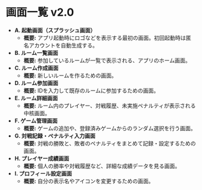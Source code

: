 # 画面一覧 v2.0

- **A. 起動画面（スプラッシュ画面）**
  - **概要:** アプリ起動時にロゴなどを表示する最初の画面。初回起動時は匿名アカウントを自動生成する。
- **B. ルーム一覧画面**
  - **概要:** 参加しているルームが一覧で表示される、アプリのホーム画面。
- **C. ルーム作成画面**
  - **概要:** 新しいルームを作るための画面。
- **D. ルーム参加画面**
  - **概要:** IDを入力して既存のルームに参加するための画面。
- **E. ルーム詳細画面**
  - **概要:** ルーム内のプレイヤー、対戦履歴、未実施ペナルティが表示される中核画面。
- **F. ゲーム管理画面**
  - **概要:** ゲームの追加や、登録済みゲームからのランダム選択を行う画面。
- **G. 対戦記録・ペナルティ入力画面**
  - **概要:** 対戦の勝敗と、敗者のペナルティをまとめて記録・設定するための画面。
- **H. プレイヤー成績画面**
  - **概要:** 個人の勝率や対戦履歴など、詳細な成績データを見る画面。
- **I. プロフィール設定画面**
  - **概要:** 自分の表示名やアイコンを変更するための画面。